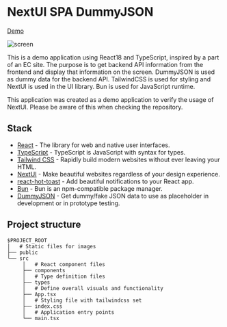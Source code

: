# NextUI SPA DummyJSON

[Demo](https://nextui-spa-dummyjson.vercel.app/)

![screen](https://github.com/keisuke-333/nextui_spa_dummyjson/assets/65392082/27673b3b-c554-420d-a9ad-8003a861874a)

This is a demo application using React18 and TypeScript, inspired by a part of an EC site.
The purpose is to get backend API information from the frontend and display that information on the screen.
DummyJSON is used as dummy data for the backend API.
TailwindCSS is used for styling and NextUI is used in the UI library. Bun is used for JavaScript runtime.

This application was created as a demo application to verify the usage of NextUI. Please be aware of this when checking the repository.

## Stack

- [React](https://react.dev/) - The library for web and native user interfaces.
- [TypeScript](https://www.typescriptlang.org/) - TypeScript is JavaScript with syntax for types.
- [Tailwind CSS](https://tailwindcss.com/) - Rapidly build modern websites without ever leaving your HTML.
- [NextUI](https://nextui.org/) - Make beautiful websites regardless of your design experience.
- [react-hot-toast](https://react-hot-toast.com/) - Add beautiful notifications to your React app.
- [Bun](https://bun.sh/) - Bun is an npm-compatible package manager.
- [DummyJSON](https://dummyjson.com/) - Get dummy/fake JSON data to use as placeholder in development or in prototype testing.

## Project structure

```
$PROJECT_ROOT
│   # Static files for images
├── public
└── src
     │   # React component files
     ├── components
     │   # Type definition files
     ├── types
     │   # Define overall visuals and functionality
     ├── App.tsx
     │   # Styling file with tailwindcss set
     ├── index.css
     │   # Application entry points
     └── main.tsx
```

